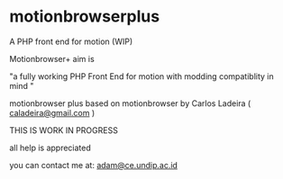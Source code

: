 # motionbrowserplus
A PHP front end for motion (WIP)

Motionbrowser+ aim is 

"a fully working PHP Front End for motion with modding compatiblity in mind "

motionbrowser plus based on motionbrowser by Carlos Ladeira ( caladeira@gmail.com )


THIS IS WORK IN PROGRESS

all help is appreciated

you can contact me at: adam@ce.undip.ac.id
